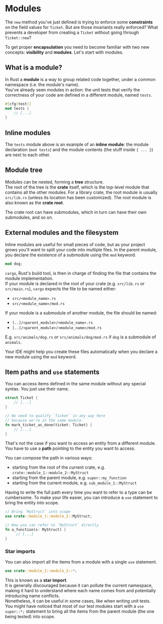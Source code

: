 # Modules

The `new` method you've just defined is trying to enforce some **constraints** on the field values for `Ticket`.
But are those invariants really enforced? What prevents a developer from creating a `Ticket`
without going through `Ticket::new`?

To get proper **encapsulation** you need to become familiar with two new concepts: **visibility** and **modules**.
Let's start with modules.

## What is a module?

In Rust a **module** is a way to group related code together, under a common namespace (i.e. the module's name).\
You've already seen modules in action: the unit tests that verify the correctness of your code are defined in a
different module, named `tests`.

```rust
#[cfg(test)]
mod tests {
    // [...]
}
```

## Inline modules

The `tests` module above is an example of an **inline module**: the module declaration (`mod tests`) and the module
contents (the stuff inside `{ ... }`) are next to each other.

## Module tree

Modules can be nested, forming a **tree** structure.\
The root of the tree is the **crate** itself, which is the top-level module that contains all the other modules.
For a library crate, the root module is usually `src/lib.rs` (unless its location has been customized).
The root module is also known as the **crate root**.

The crate root can have submodules, which in turn can have their own submodules, and so on.

## External modules and the filesystem

Inline modules are useful for small pieces of code, but as your project grows you'll want to split your code into
multiple files. In the parent module, you declare the existence of a submodule using the `mod` keyword.

```rust
mod dog;
```

`cargo`, Rust's build tool, is then in charge of finding the file that contains
the module implementation.\
If your module is declared in the root of your crate (e.g. `src/lib.rs` or `src/main.rs`),
`cargo` expects the file to be named either:

- `src/<module_name>.rs`
- `src/<module_name>/mod.rs`

If your module is a submodule of another module, the file should be named:

- `[..]/<parent_module>/<module_name>.rs`
- `[..]/<parent_module>/<module_name>/mod.rs`

E.g. `src/animals/dog.rs` or `src/animals/dog/mod.rs` if `dog` is a submodule of `animals`.

Your IDE might help you create these files automatically when you declare a new module using the `mod` keyword.

## Item paths and `use` statements

You can access items defined in the same module without any special syntax. You just use their name.

```rust
struct Ticket {
    // [...]
}

// No need to qualify `Ticket` in any way here
// because we're in the same module
fn mark_ticket_as_done(ticket: Ticket) {
    // [...]
}
```

That's not the case if you want to access an entity from a different module.\
You have to use a **path** pointing to the entity you want to access.

You can compose the path in various ways:

- starting from the root of the current crate, e.g. `crate::module_1::module_2::MyStruct`
- starting from the parent module, e.g. `super::my_function`
- starting from the current module, e.g. `sub_module_1::MyStruct`

Having to write the full path every time you want to refer to a type can be cumbersome.
To make your life easier, you can introduce a `use` statement to bring the entity into scope.

```rust
// Bring `MyStruct` into scope
use crate::module_1::module_2::MyStruct;

// Now you can refer to `MyStruct` directly
fn a_function(s: MyStruct) {
     // [...]
}
```

### Star imports

You can also import all the items from a module with a single `use` statement.

```rust
use crate::module_1::module_2::*;
```

This is known as a **star import**.\
It is generally discouraged because it can pollute the current namespace, making it hard to understand
where each name comes from and potentially introducing name conflicts.\
Nonetheless, it can be useful in some cases, like when writing unit tests. You might have noticed
that most of our test modules start with a `use super::*;` statement to bring all the items from the parent module
(the one being tested) into scope.

